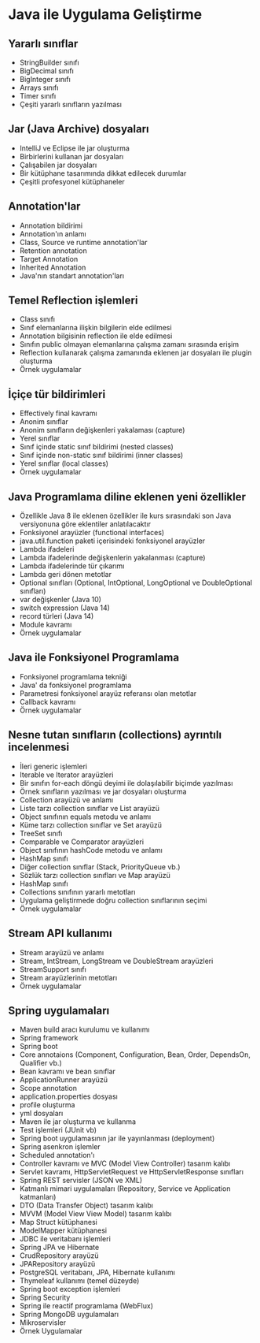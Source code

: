 # Java ile Uygulama Geliştirme

## Yararlı sınıflar
+ StringBuilder sınıfı
+ BigDecimal sınıfı
+ BigInteger sınıfı
+ Arrays sınıfı
+ Timer sınıfı
+ Çeşiti yararlı sınıfların yazılması

## Jar (Java Archive) dosyaları
+ IntelliJ ve Eclipse ile jar oluşturma
+ Birbirlerini kullanan jar dosyaları
+ Çalışabilen jar dosyaları
+ Bir kütüphane tasarımında dikkat edilecek durumlar
+ Çeşitli profesyonel kütüphaneler

## Annotation'lar
+ Annotation bildirimi
+ Annotation'ın anlamı
+ Class, Source ve runtime annotation'lar
+ Retention annotation
+ Target Annotation
+ Inherited Annotation
+ Java'nın standart annotation'ları

## Temel Reflection işlemleri
+ Class sınıfı 
+ Sınıf elemanlarına ilişkin bilgilerin elde edilmesi
+ Annotation bilgisinin reflection ile elde edilmesi
+ Sınıfın public olmayan elemanlarına çalışma zamanı sırasında erişim
+ Reflection kullanarak çalışma zamanında eklenen jar dosyaları ile plugin oluşturma
+ Örnek uygulamalar

## İçiçe tür bildirimleri
+ Effectively final kavramı
+ Anonim sınıflar
+ Anonim sınıfların değişkenleri yakalaması (capture)
+ Yerel sınıflar
+ Sınıf içinde static sınıf bildirimi (nested classes)
+ Sınıf içinde non-static sınıf bildirimi (inner classes)
+ Yerel sınıflar (local classes)
+ Örnek uygulamalar

## Java Programlama diline eklenen yeni özellikler
+ Özellikle Java 8 ile eklenen özellikler ile kurs sırasındaki son Java versiyonuna göre eklentiler anlatılacaktır
+ Fonksiyonel arayüzler (functional interfaces)
+ java.util.function paketi içerisindeki fonksiyonel arayüzler
+ Lambda ifadeleri
+ Lambda ifadelerinde değişkenlerin yakalanması (capture)
+ Lambda ifadelerinde tür çıkarımı
+ Lambda geri dönen metotlar
+ Optional sınıfları (Optional<T>, IntOptional, LongOptional ve DoubleOptional sınıfları)
+ var değişkenler (Java 10)
+ switch expression (Java 14)
+ record türleri (Java 14)
+ Module kavramı
+ Örnek uygulamalar

## Java ile Fonksiyonel Programlama
+ Fonksiyonel programlama tekniği 
+ Java' da fonksiyonel programlama
+ Parametresi fonksiyonel arayüz referansı olan metotlar
+ Callback kavramı
+ Örnek uygulamalar

## Nesne tutan sınıfların (collections) ayrıntılı incelenmesi
+ İleri generic işlemleri
+ Iterable ve Iterator arayüzleri
+ Bir sınıfın for-each döngü deyimi ile dolaşılabilir biçimde yazılması
+ Örnek sınıfların yazılması ve jar dosyaları oluşturma
+ Collection arayüzü ve anlamı
+ Liste tarzı collection sınıflar ve List arayüzü
+ Object sınıfının equals metodu ve anlamı
+ Küme tarzı collection sınıflar ve Set arayüzü
+ TreeSet sınıfı
+ Comparable ve Comparator arayüzleri
+ Object sınıfının hashCode metodu ve anlamı
+ HashMap sınıfı
+ Diğer collection sınıflar (Stack, PriorityQueue vb.)
+ Sözlük tarzı collection sınıfları ve Map arayüzü
+ HashMap sınıfı
+ Collections sınıfının yararlı metotları
+ Uygulama geliştirmede doğru collection sınıflarının seçimi
+ Örnek uygulamalar

## Stream API kullanımı
+ Stream arayüzü ve anlamı
+ Stream<T>, IntStream, LongStream ve DoubleStream arayüzleri
+ StreamSupport sınıfı
+ Stream arayüzlerinin metotları
+ Örnek uygulamalar

## Spring uygulamaları
+ Maven build aracı kurulumu ve kullanımı
+ Spring framework
+ Spring boot
+ Core annotaions (Component, Configuration, Bean, Order, DependsOn, Qualifier vb.)
+ Bean kavramı ve bean sınıflar
+ ApplicationRunner arayüzü
+ Scope annotation
+ application.properties dosyası
+ profile oluşturma
+ yml dosyaları
+ Maven ile jar oluşturma ve kullanma
+ Test işlemleri (JUnit vb)
+ Spring boot uygulamasının jar ile yayınlanması (deployment)
+ Spring asenkron işlemler
+ Scheduled annotation'ı
+ Controller kavramı ve MVC (Model View Controller) tasarım kalıbı
+ Servlet kavramı, HttpServletRequest ve HttpServletResponse sınıfları
+ Spring REST servisler (JSON ve XML)
+ Katmanlı mimari uygulamaları (Repository, Service ve Application katmanları)
+ DTO (Data Transfer Object) tasarım kalıbı
+ MVVM (Model View View Model) tasarım kalıbı
+ Map Struct kütüphanesi
+ ModelMapper kütüphanesi
+ JDBC ile veritabanı işlemleri
+ Spring JPA ve Hibernate
+ CrudRepository arayüzü
+ JPARepository arayüzü
+ PostgreSQL veritabanı, JPA, Hibernate kullanımı
+ Thymeleaf kullanımı (temel düzeyde)
+ Spring boot exception işlemleri
+ Spring Security 
+ Spring ile reactif programlama (WebFlux)
+ Spring MongoDB uygulamaları
+ Mikroservisler
+ Örnek Uygulamalar
